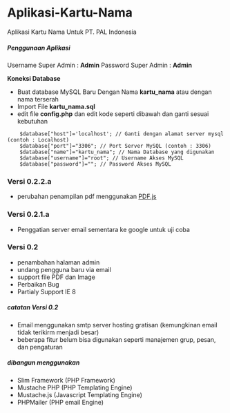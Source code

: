 Aplikasi-Kartu-Nama
===================
Aplikasi Kartu Nama Untuk PT. PAL Indonesia

##### Penggunaan Aplikasi
Username Super Admin : **Admin**
Password Super Admin : **Admin**

**Koneksi Database**
* Buat database MySQL Baru Dengan Nama **kartu_nama** atau dengan nama terserah
* Import File **kartu_nama.sql**
* edit file **config.php** dan edit kode seperti dibawah dan ganti sesuai kebutuhan
```
    $database["host"]='localhost'; // Ganti dengan alamat server mysql (contoh : Localhost)
    $database["port"]="3306"; // Port Server MySQL (contoh : 3306)
    $database["name"]="kartu_nama"; // Nama Database yang digunakan
    $database["username"]="root"; // Username Akses MySQL
    $database["password"]=""; // Password Akses MySQL
```
### Versi 0.2.2.a
* perubahan penampilan pdf menggunakan [PDF.js](https://mozilla.github.io/pdf.js/)

### Versi 0.2.1.a
* Penggatian server email sementara ke google untuk uji coba

### Versi 0.2
* penambahan halaman admin
* undang pengguna baru via email
* support file PDF dan Image
* Perbaikan Bug
* Partialy Support IE 8

##### catatan Versi 0.2
* Email menggunakan smtp server hosting gratisan (kemungkinan email tidak terikirm menjadi besar)
* beberapa fitur belum bisa digunakan seperti manajemen grup, pesan, dan pengaturan

##### dibangun menggunakan
* Slim Framework (PHP Framework)
* Mustache PHP (PHP Templating Engine)
* Mustache.js (Javascript Templating Engine)
* PHPMailer (PHP email Engine)

